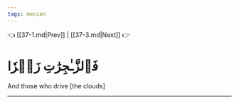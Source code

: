 ```yaml
---
tags: meccan
---
```


👈 [[37-1.md|Prev]] | [[37-3.md|Next]] 👉

# فَٱلزَّـٰجِرَٰتِ زَجۡرٗا

And those who drive [the clouds]

---


